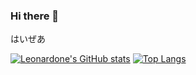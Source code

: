 ### Hi there 👋
はいぜあ

<!--
<details>
  <summary></summary>
  <p>じこしょーかい (2021年3月時点だよ)</p>
  <h5>プログラミング能力</h5>
  <ul>
    <li>ほぼ初心者レベル (条件次第だがFizzBuzzくらいの難易度のコードを書くことが可能と思われる)</li>  
    <li>IT関連の資格等は持ってない(IT関係なく使えそうな資格等は持ってないけど)</li>  
    <li>IT関連の知識・情報は一般人(素人)レベル (インプット行為を全くしてないため…)</li>
    <li>IT関連の経験・技術は初心者レベル (アウトプットに関してはほぼFizzBuzzと同程度の難易度のもののみで成長しておらず…)</li>
  </ul>
  <h5>その他</h5>
  <ul>
    <li>経歴：学校卒業以降ずっと無職かつ無収入 (就業未経験)</li>
    <li>趣味：無趣味 (プログラミング関連・IT関連は趣味未満なので熱量はなく能力は低く素人同然)</li>
    <li>言葉：日本語のみ可能 (英語は機械翻訳なしで読むは無理、書くも会話もどちらも全く無理)</li>
    <li>学歴：専門性は有しておりません（；Ａ；）</li>
    <li>環境：リモート労働不可 (パソコン設置できるスペースがない)</li>
  </ul>
  <p>働きたくないという意思しかないため、まともな自己紹介を書けない…！！(これでは就職は永遠に無理だぜ…)</p>
  <p>己が無能だとわかっていながら能力を身に着けようと努力しない、だから無能なのだ私わ。</p>
  <p>出来ないことを出来るとは言いたくはないし、出来ることを増やしたいとも思っていない…！！</p>
</details>
-->

<!--
```
I wanna be a coder?
I may be able to write FizzBuzz?
Programming is very hard for me...
So sorry, my poor skills and programs can not help you.
```
-->


<!--
**neetsdkasu/neetsdkasu** is a ✨ _special_ ✨ repository because its `README.md` (this file) appears on your GitHub profile.

Here are some ideas to get you started:

- 🔭 I’m currently working on ... NOTHING!  
- 🌱 I’m currently learning ... NOTHING!!  
- 👯 I’m looking to collaborate on ... NOTHING!!!  
- 🤔 I’m looking for help with ... NOTHING!!!!  
- 💬 Ask me about ... NOTHING!!!!!  
- 📫 How to reach me: ... i don't know... maybe, send e-mail to me? or twitter ?  
- 😄 Pronouns: ... he/him/his  
- ⚡ Fun fact: ... NOTHING!!!!!!   
-->

[![Leonardone's GitHub stats](https://github-readme-stats.vercel.app/api?username=neetsdkasu&count_private=true&show_icons=true)](https://github.com/anuraghazra/github-readme-stats)
[![Top Langs](https://github-readme-stats.vercel.app/api/top-langs/?username=neetsdkasu)](https://github.com/anuraghazra/github-readme-stats)


